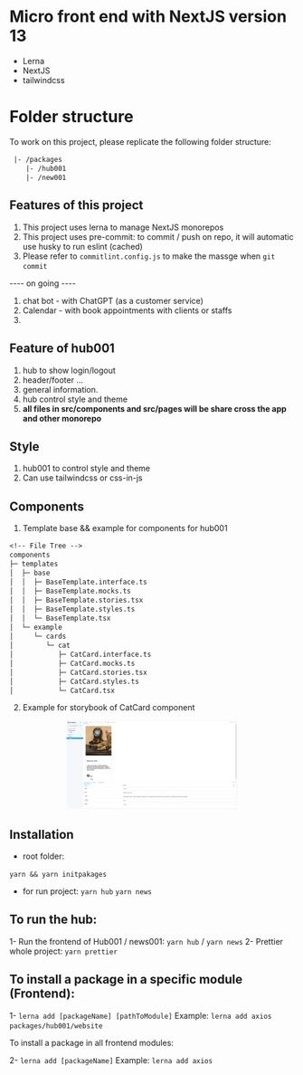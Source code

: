 # Micro front end with NextJS version 13

- Lerna
- NextJS
- tailwindcss

# Folder structure

To work on this project, please replicate the following folder structure:

```
 |- /packages
    |- /hub001
    |- /new001
```

## Features of this project

1. This project uses lerna to manage NextJS monorepos
2. This project uses pre-commit: to commit / push on repo, it will automatic use husky to run eslint (cached)
3. Please refer to `commitlint.config.js` to make the massge when `git commit`

---- on going ----
1. chat bot - with ChatGPT (as a customer service)
2. Calendar - with book appointments with clients or staffs
3. 


## Feature of hub001

1. hub to show login/logout
2. header/footer ...
3. general information.
4. hub control style and theme
5. **all files in src/components and src/pages will be share cross the app and other monorepo**

## Style

1. hub001 to control style and theme
2. Can use tailwindcss or css-in-js

## Components

1. Template base && example for components for hub001

```MD
<!-- File Tree -->
components
├─ templates
│  ├─ base
│  │  ├─ BaseTemplate.interface.ts
│  │  ├─ BaseTemplate.mocks.ts
│  │  ├─ BaseTemplate.stories.tsx
│  │  ├─ BaseTemplate.styles.ts
│  │  └─ BaseTemplate.tsx
│  └─ example
│     └─ cards
│        └─ cat
│           ├─ CatCard.interface.ts
│           ├─ CatCard.mocks.ts
│           ├─ CatCard.stories.tsx
│           ├─ CatCard.styles.ts
│           └─ CatCard.tsx
```

2. Example for storybook of CatCard component

<!-- add image in ReadmeImages -->
<p align="center"> 
<img src="./ReadMeImages/catcard.png"   width="60%" height="30%">
</p>

## Installation

- root folder:

`yarn && yarn initpakages`

- for run project:
  `yarn hub`
  `yarn news`

## To run the hub:

1- Run the frontend of Hub001 / news001: `yarn hub` / `yarn news`
2- Prettier whole project: `yarn prettier`

## To install a package in a specific module (Frontend):

1- `lerna add [packageName] [pathToModule]`
Example: `lerna add axios packages/hub001/website`

To install a package in all frontend modules:

2- `lerna add [packageName]`
Example: `lerna add axios`
